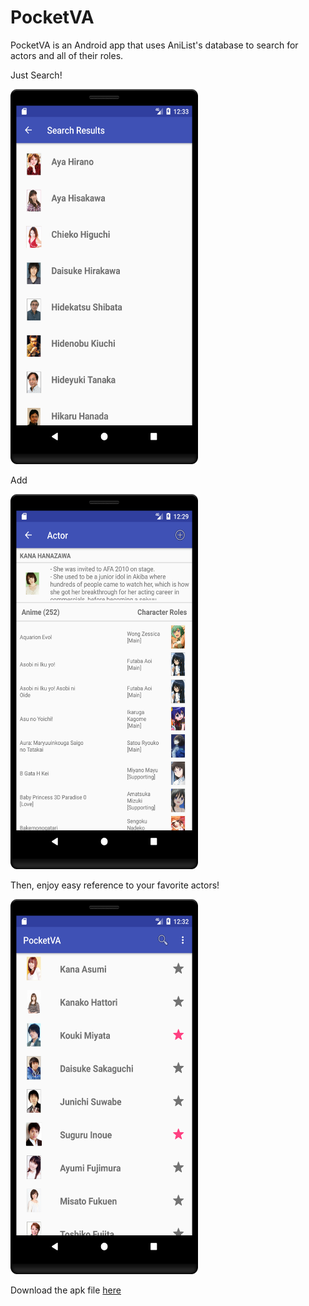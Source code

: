 # PocketVA

PocketVA is an Android app that uses AniList's database to search for actors and all of their roles. 

Just Search!


<img src="/picture%204.png" width="300" height="600" />

Add


<img src="/picture%202.png" width="300" height="600" />

Then, enjoy easy reference to your favorite actors!


<img src="/picture%203.png" width="300" height="600" />



Download the apk file [here](https://github.com/Eritz/PocketVA/releases/tag/v1.0)
